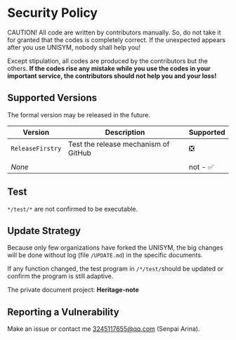 # Security Policy

CAUTION! All code are written by contributors manually. So, do not take it for granted that the codes is completely correct. If the unexpected appears after you use UNISYM, nobody shall help you!

Except stipulation, all codes are produced by the contributors but the others. **If the codes rise any mistake while you use the codes in your important service, the contributors should not help you and your loss!** 

## Supported Versions

The formal version may be released in the future.

| Version          | Description                          | Supported                |
| ---------------- | ------------------------------------ | ------------------------ |
| `ReleaseFirstry` | Test the release mechanism of GitHub | ❎                        |
|                  |                                      |                          |
| *None*           |                                      | not - :white_check_mark: |

## Test

`*/test/*` are not confirmed to be executable. 

## Update Strategy

Because only few organizations have forked the UNISYM, the big changes will be done without log (file `/UPDATE.md`) in the specific documents.

If any function changed, the test program in `/*/test/`should be updated or confirm the program is still adaptive.

The private document project: **Heritage-note**

## Reporting a Vulnerability

Make an issue or contact me 3245117655@qq.com (Senpai Arina).

